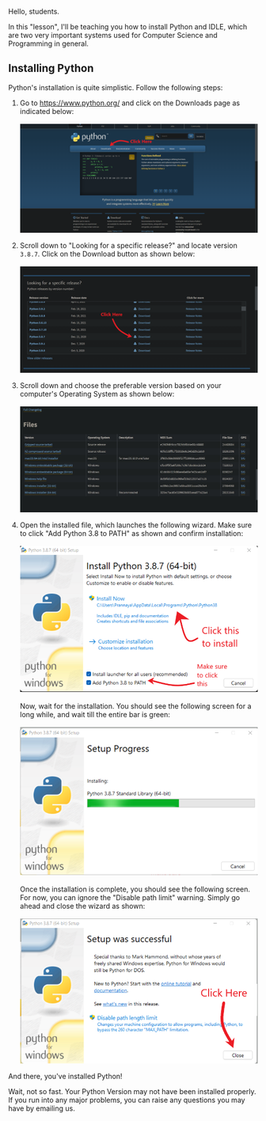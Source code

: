 Hello, students.

In this "lesson", I'll be teaching you how to install Python and IDLE, which are two very important systems used for Computer Science and Programming in general.

## Installing Python

Python's installation is quite simplistic. Follow the following steps:

1. Go to https://www.python.org/ and click on the Downloads page as indicated below:<br><br>![Go to www.python.org and go to the Downloads page](https://github.com/M22504/coding-workshop/blob/master/wiki/pythonorg.png?raw=true)

2. Scroll down to "Looking for a specific release?" and locate version `3.8.7`. Click on the Download button as shown below:<br><br>![Locate version `3.8.7`](https://github.com/M22504/coding-workshop/blob/master/wiki/v387.png?raw=true)

3. Scroll down and choose the preferable version based on your computer's Operating System as shown below:<br><br>![Install the Recommended Releases](https://github.com/M22504/coding-workshop/blob/master/wiki/files-for-install.jpg?raw=true)

4. Open the installed file, which launches the following wizard. Make sure to click "Add Python 3.8 to PATH" as shown and confirm installation:<br><br>![Installation Wizard - Confirmation Screen](https://github.com/M22504/coding-workshop/blob/master/wiki/installation_confirmation.png?raw=true)<br><br>Now, wait for the installation. You should see the following screen for a long while, and wait till the entire bar is green:<br><br>![Installation Wizard - Installation Screen](https://github.com/M22504/coding-workshop/blob/master/wiki/installation_process.png?raw=true)<br><br>Once the installation is complete, you should see the following screen. For now, you can ignore the "Disable path limit" warning. Simply go ahead and close the wizard as shown:<br><br>![Installation Wizard - Successful Screen](https://github.com/M22504/coding-workshop/blob/master/wiki/installation_successful.png?raw=true)

And there, you've installed Python!

Wait, not so fast. Your Python Version may not have been installed properly. If you run into any major problems, you can raise any questions you may have by emailing us.